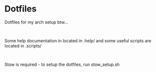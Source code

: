 # Dotfiles

Dotfiles for my arch setup btw...

<br/>

Some help documentation in located in .help/ and some useful scripts are located in .scripts/

<br/>

Stow is required - to setup the dotfiles, run stow_setup.sh

